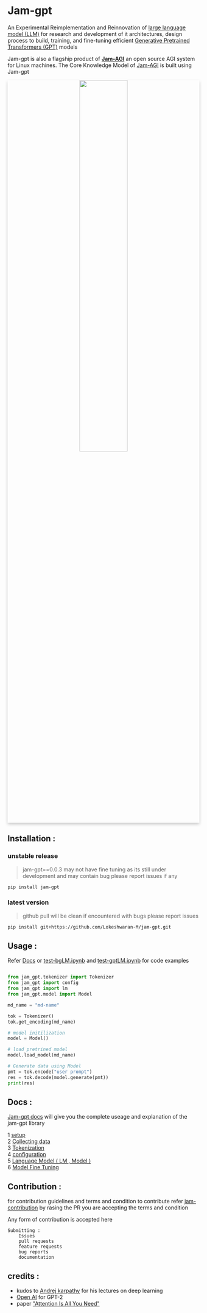# Jam-gpt

An Experimental Reimplementation and Reinnovation of [large language model (LLM)](https://en.wikipedia.org/wiki/Large_language_model#:~:text=References-,Large%20language%20model,-19%20languages) for research and development of it architectures, design process to build, training, and fine-tuning efficient [Generative Pretrained Transformers (GPT)](https://en.wikipedia.org/wiki/Generative_pre-trained_transformer#:~:text=Generative%20pre%2Dtrained,20%20languages) models 

Jam-gpt is also a flagship product of **[Jam-AGI](https://github.com/jam-agi)** an open source AGI system for Linux machines. The Core Knowledge Model of [Jam-AGI](https://github.com/jam-agi) is built using Jam-gpt 


<a  href="https://github.com/jam-agi">
<div align="center" style="box-shadow: 0 4px 8px 0 rgba(0, 0, 0, 0.2);">
<img src="https://github-production-user-asset-6210df.s3.amazonaws.com/80915494/280809858-85e91e19-80a6-443a-a532-eccb3de4de9d.svg" width="50%" height="50%" >
</div>
</a>

## Installation :

### unstable release
> jam-gpt==0.0.3 may not have fine tuning as its still under development and may contain bug please report issues if any 

```bash
pip install jam-gpt
```

### latest version
> github pull will be clean if encountered with bugs please report issues
```bash
pip install git+https://github.com/Lokeshwaran-M/jam-gpt.git
```

## Usage :

Refer [Docs](./docs/jam-gpt.md) or [test-bgLM.ipynb](test-bgLM.ipynb) and [test-gptLM.ipynb](test-gptLM.ipynb) for code examples

```python

from jam_gpt.tokenizer import Tokenizer
from jam_gpt import config
from jam_gpt import lm
from jam_gpt.model import Model

md_name = "md-name"

tok = Tokenizer()
tok.get_encoding(md_name)

# model initilization
model = Model()

# load pretrined model
model.load_model(md_name)

# Generate data using Model
pmt = tok.encode("user prompt")
res = tok.decode(model.generate(pmt))
print(res)

```

## Docs :

[Jam-gpt docs](./docs/jam-gpt.md) will give you the complete useage and explanation of the jam-gpt library

1 [ setup](./docs/jam-gpt.md#1-setup)  
2 [ Collecting data](./docs/jam-gpt.md#2-collecting-data)  
3 [ Tokenization](./docs/jam-gpt.md#3-tokenization)  
4 [ configuration](./docs/jam-gpt.md#4-configuration)  
5 [ Language Model ( LM , Model )](./docs/jam-gpt.md#5-language-model--lm--model)  
6 [ Model Fine Tuning](./docs/jam-gpt.md#6-model-fine-tuning)

## Contribution :

for contribution guidelines and terms and condition to contribute refer [jam-contribution](https://github.com/Lokeshwaran-M/jam-contribution.git) by rasing the PR you are accepting the terms and condition

Any form of contribution is accepted here

    Submitting :
        Issues
        pull requests
        feature requests
        bug reports
        documentation

## credits :

* kudos to [Andrej karpathy](https://github.com/karpathy) for his lectures on deep learning 
* [Open AI](https://github.com/openai) for GPT-2
* paper ["Attention Is All You Need"](https://arxiv.org/pdf/1706.03762.pdf)

